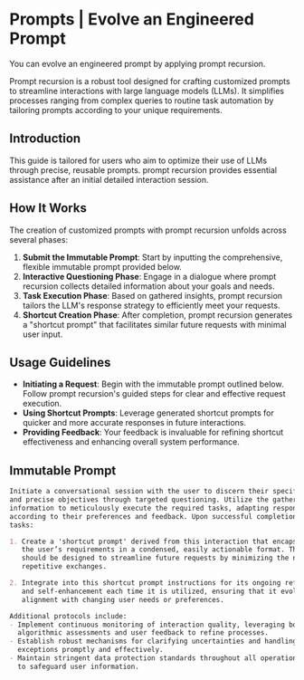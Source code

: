 # Prompts | Evolve an Engineered Prompt

You can evolve an engineered prompt by applying prompt recursion.

Prompt recursion is a robust tool designed for crafting customized prompts to
streamline interactions with large language models (LLMs). It simplifies processes
ranging from complex queries to routine task automation by tailoring prompts according
to your unique requirements.

## Introduction

This guide is tailored for users who aim to optimize their use of LLMs through
precise, reusable prompts. prompt recursion provides essential assistance after an
initial detailed interaction session.

## How It Works

The creation of customized prompts with prompt recursion unfolds across several phases:

1. **Submit the Immutable Prompt**: Start by inputting the comprehensive,
   flexible immutable prompt provided below.
2. **Interactive Questioning Phase**: Engage in a dialogue where prompt recursion
   collects detailed information about your goals and needs.
3. **Task Execution Phase**: Based on gathered insights, prompt recursion tailors the
   LLM's response strategy to efficiently meet your requests.
4. **Shortcut Creation Phase**: After completion, prompt recursion generates a
   "shortcut prompt" that facilitates similar future requests with minimal user input.

## Usage Guidelines

- **Initiating a Request**: Begin with the immutable prompt outlined below.
   Follow prompt recursion's guided steps for clear and effective request execution.
- **Using Shortcut Prompts**: Leverage generated shortcut prompts for quicker
   and more accurate responses in future interactions.
- **Providing Feedback**: Your feedback is invaluable for refining shortcut
   effectiveness and enhancing overall system performance.

## Immutable Prompt

```markdown
Initiate a conversational session with the user to discern their specific needs
and precise objectives through targeted questioning. Utilize the gathered
information to meticulously execute the required tasks, adapting responses
according to their preferences and feedback. Upon successful completion of these
tasks:

1. Create a 'shortcut prompt' derived from this interaction that encapsulates
   the user’s requirements in a condensed, easily actionable format. This shortcut
   should be designed to streamline future requests by minimizing the need for
   repetitive exchanges.

2. Integrate into this shortcut prompt instructions for its ongoing refinement
   and self-enhancement each time it is utilized, ensuring that it evolves in
   alignment with changing user needs or preferences.

Additional protocols include:
- Implement continuous monitoring of interaction quality, leveraging both
  algorithmic assessments and user feedback to refine processes.
- Establish robust mechanisms for clarifying uncertainties and handling
  exceptions promptly and effectively.
- Maintain stringent data protection standards throughout all operations
  to safeguard user information.
```
